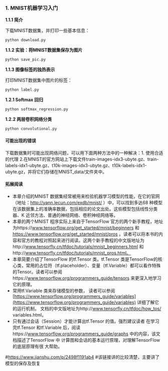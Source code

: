 ### 1. MNIST机器学习入门

**1.1.1 简介**

下载MNIST数据集，并打印一些基本信息：
```
python download.py
```

**1.1.2 实验：将MNIST数据集保存为图片**

```
python save_pic.py
```

**1.1.3 图像标签的独热表示**

打印MNIST数据集中图片的标签：
```
python label.py
```

**1.2.1 Softmax 回归**

```
python softmax_regression.py
```

**1.2.2 两层卷积网络分类**
```
python convolutional.py
```

#### 可能出现的错误

下载数据集时可能出现网络问题，可以用下面两种方法中的一种解决：1. 使用合适的代理 2.在MNIST的官方网站上下载文件train-images-idx3-ubyte.gz、train-labels-idx1-ubyte.gz、t10k-images-idx3-ubyte.gz、t10k-labels-idx1-ubyte.gz，并将它们存储在MNIST_data/文件夹中。


#### 拓展阅读

- 本章介绍的MNIST 数据集经常被用来检验机器学习模型的性能，在它的官网（地址：http://yann.lecun.com/exdb/mnist/ ）中，可以找到多达68 种模型在该数据集上的准确率数据，包括相应的论文出处。这些模型包括线性分类器、K 近邻方法、普通的神经网络、卷积神经网络等。
- 本章的两个MNIST 程序实际上来自于TensorFlow 官方的两个新手教程，地址为https://www.tensorflow.org/get_started/mnist/beginners 和 https://www.tensorflow.org/get_started/mnist/pros 。读者可以将本书的内容和官方的教程对照起来进行阅读。这两个新手教程的中文版地址为http://www.tensorfly.cn/tfdoc/tutorials/mnist_beginners.html 和http://www.tensorfly.cn/tfdoc/tutorials/mnist_pros.html。
- 本章简要介绍了TensorFlow 的tf.Tensor 类。tf.Tensor 类是TensorFlow的核心类，常用的占位符（tf.placeholder）、变量（tf.Variable）都可以看作特殊的Tensor。读者可以参阅https://www.tensorflow.org/programmers_guide/tensors 来更深入地学习它的原理。
- 常用tf.Variable 类来存储模型的参数， 读者可以参阅[https://www.tensorflow.org/programmers_guide/variables](https://www.tensorflow.org/programmers_guide/variables) 详细了解它的运行机制， 文档的中文版地址为http://www.tensorfly.cn/tfdoc/how_tos/ variables.html。
- 只有通过会话（Session）才能计算出tf.Tensor 的值。强烈建议读者 在学习完tf.Tensor 和tf.Variable 后，阅读https://www.tensorflow.org/programmers_guide/graphs 中的内容，该文档描述了TensorFlow 中 计算图和会话的基本运行原理，对理解TensorFlow 的底层原理有很 大帮助。



#https://www.jianshu.com/p/2498f1191ab4
#该链接讲的比较清楚，主要讲了模型的保存及恢复